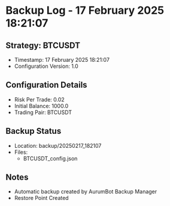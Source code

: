 # Backup Log - 17 February 2025 18:21:07

## Strategy: BTCUSDT
- Timestamp: 17 February 2025 18:21:07
- Configuration Version: 1.0

## Configuration Details
- Risk Per Trade: 0.02
- Initial Balance: 1000.0
- Trading Pair: BTCUSDT

## Backup Status
- Location: backup/20250217_182107
- Files:
  - BTCUSDT_config.json
  
## Notes
- Automatic backup created by AurumBot Backup Manager
- Restore Point Created
